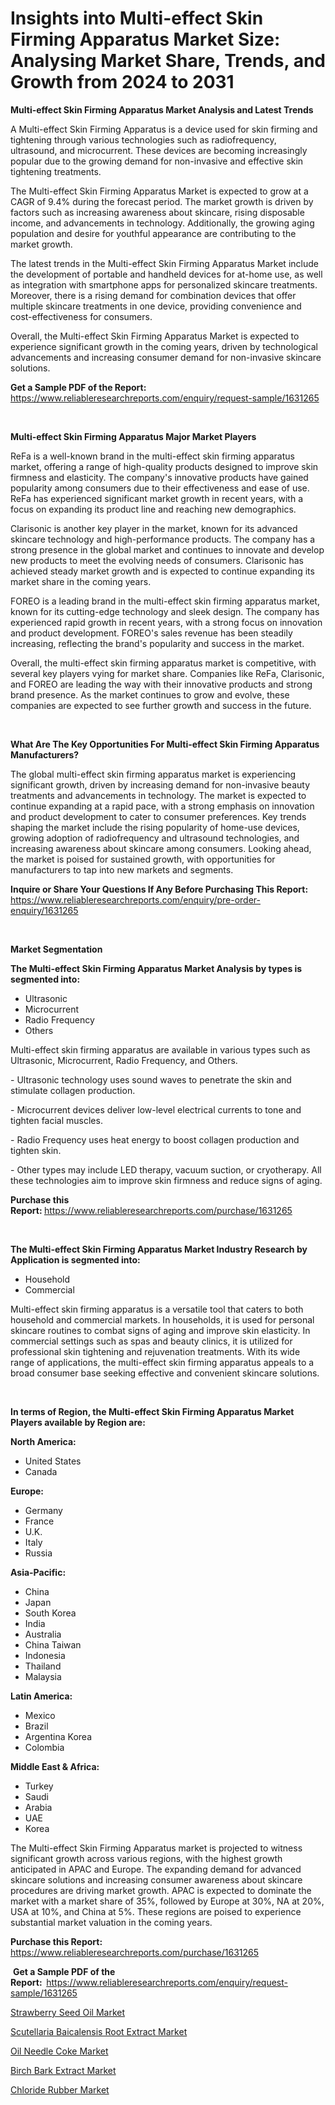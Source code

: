 <p><h1>Insights into Multi-effect Skin Firming Apparatus Market Size: Analysing Market Share, Trends, and Growth from 2024 to 2031</h1></p><p><strong>Multi-effect Skin Firming Apparatus Market Analysis and Latest Trends</strong></p>
<p><p>A Multi-effect Skin Firming Apparatus is a device used for skin firming and tightening through various technologies such as radiofrequency, ultrasound, and microcurrent. These devices are becoming increasingly popular due to the growing demand for non-invasive and effective skin tightening treatments.</p><p>The Multi-effect Skin Firming Apparatus Market is expected to grow at a CAGR of 9.4% during the forecast period. The market growth is driven by factors such as increasing awareness about skincare, rising disposable income, and advancements in technology. Additionally, the growing aging population and desire for youthful appearance are contributing to the market growth.</p><p>The latest trends in the Multi-effect Skin Firming Apparatus Market include the development of portable and handheld devices for at-home use, as well as integration with smartphone apps for personalized skincare treatments. Moreover, there is a rising demand for combination devices that offer multiple skincare treatments in one device, providing convenience and cost-effectiveness for consumers.</p><p>Overall, the Multi-effect Skin Firming Apparatus Market is expected to experience significant growth in the coming years, driven by technological advancements and increasing consumer demand for non-invasive skincare solutions.</p></p>
<p><strong>Get a Sample PDF of the Report:&nbsp;</strong> <a href="https://www.reliableresearchreports.com/enquiry/request-sample/1631265">https://www.reliableresearchreports.com/enquiry/request-sample/1631265</a></p>
<p>&nbsp;</p>
<p><strong>Multi-effect Skin Firming Apparatus Major Market Players</strong></p>
<p><p>ReFa is a well-known brand in the multi-effect skin firming apparatus market, offering a range of high-quality products designed to improve skin firmness and elasticity. The company's innovative products have gained popularity among consumers due to their effectiveness and ease of use. ReFa has experienced significant market growth in recent years, with a focus on expanding its product line and reaching new demographics.</p><p>Clarisonic is another key player in the market, known for its advanced skincare technology and high-performance products. The company has a strong presence in the global market and continues to innovate and develop new products to meet the evolving needs of consumers. Clarisonic has achieved steady market growth and is expected to continue expanding its market share in the coming years.</p><p>FOREO is a leading brand in the multi-effect skin firming apparatus market, known for its cutting-edge technology and sleek design. The company has experienced rapid growth in recent years, with a strong focus on innovation and product development. FOREO's sales revenue has been steadily increasing, reflecting the brand's popularity and success in the market.</p><p>Overall, the multi-effect skin firming apparatus market is competitive, with several key players vying for market share. Companies like ReFa, Clarisonic, and FOREO are leading the way with their innovative products and strong brand presence. As the market continues to grow and evolve, these companies are expected to see further growth and success in the future.</p></p>
<p>&nbsp;</p>
<p><strong>What Are The Key Opportunities For Multi-effect Skin Firming Apparatus Manufacturers?</strong></p>
<p><p>The global multi-effect skin firming apparatus market is experiencing significant growth, driven by increasing demand for non-invasive beauty treatments and advancements in technology. The market is expected to continue expanding at a rapid pace, with a strong emphasis on innovation and product development to cater to consumer preferences. Key trends shaping the market include the rising popularity of home-use devices, growing adoption of radiofrequency and ultrasound technologies, and increasing awareness about skincare among consumers. Looking ahead, the market is poised for sustained growth, with opportunities for manufacturers to tap into new markets and segments.</p></p>
<p><strong>Inquire or Share Your Questions If Any Before Purchasing This Report:</strong> <a href="https://www.reliableresearchreports.com/enquiry/pre-order-enquiry/1631265">https://www.reliableresearchreports.com/enquiry/pre-order-enquiry/1631265</a></p>
<p>&nbsp;</p>
<p><strong>Market Segmentation</strong></p>
<p><strong>The Multi-effect Skin Firming Apparatus Market Analysis by types is segmented into:</strong></p>
<p><ul><li>Ultrasonic</li><li>Microcurrent</li><li>Radio Frequency</li><li>Others</li></ul></p>
<p><p>Multi-effect skin firming apparatus are available in various types such as Ultrasonic, Microcurrent, Radio Frequency, and Others. </p><p>- Ultrasonic technology uses sound waves to penetrate the skin and stimulate collagen production.</p><p>- Microcurrent devices deliver low-level electrical currents to tone and tighten facial muscles.</p><p>- Radio Frequency uses heat energy to boost collagen production and tighten skin.</p><p>- Other types may include LED therapy, vacuum suction, or cryotherapy. All these technologies aim to improve skin firmness and reduce signs of aging.</p></p>
<p><strong>Purchase this Report:&nbsp;</strong><a href="https://www.reliableresearchreports.com/purchase/1631265">https://www.reliableresearchreports.com/purchase/1631265</a></p>
<p>&nbsp;</p>
<p><strong>The Multi-effect Skin Firming Apparatus Market Industry Research by Application is segmented into:</strong></p>
<p><ul><li>Household</li><li>Commercial</li></ul></p>
<p><p>Multi-effect skin firming apparatus is a versatile tool that caters to both household and commercial markets. In households, it is used for personal skincare routines to combat signs of aging and improve skin elasticity. In commercial settings such as spas and beauty clinics, it is utilized for professional skin tightening and rejuvenation treatments. With its wide range of applications, the multi-effect skin firming apparatus appeals to a broad consumer base seeking effective and convenient skincare solutions.</p></p>
<p>&nbsp;</p>
<p><strong>In terms of Region, the Multi-effect Skin Firming Apparatus Market Players available by Region are:</strong></p>
<p>
    <p> <strong> North America: </strong>
        <ul>
            <li>United States</li>
            <li>Canada</li>
        </ul>
        </p> 
    <p> <strong> Europe: </strong>
        <ul>
            <li>Germany</li>
            <li>France</li>
            <li>U.K.</li>
            <li>Italy</li>
            <li>Russia</li>
        </ul>
        </p> 
    <p> <strong> Asia-Pacific: </strong>
        <ul>
            <li>China</li>
            <li>Japan</li>
            <li>South Korea</li>
            <li>India</li>
            <li>Australia</li>
            <li>China Taiwan</li>
            <li>Indonesia</li>
            <li>Thailand</li>
            <li>Malaysia</li>
        </ul>
        </p> 
    <p> <strong> Latin America: </strong>
        <ul>
            <li>Mexico</li>
            <li>Brazil</li>
            <li>Argentina Korea</li>
            <li>Colombia</li>
        </ul>
        </p> 
    <p> <strong> Middle East & Africa: </strong>
        <ul>
            <li>Turkey</li>
            <li>Saudi</li>
            <li>Arabia</li>
            <li>UAE</li>
            <li>Korea</li>
        </ul>
    </p>
    </p>
<p><p>The Multi-effect Skin Firming Apparatus market is projected to witness significant growth across various regions, with the highest growth anticipated in APAC and Europe. The expanding demand for advanced skincare solutions and increasing consumer awareness about skincare procedures are driving market growth. APAC is expected to dominate the market with a market share of 35%, followed by Europe at 30%, NA at 20%, USA at 10%, and China at 5%. These regions are poised to experience substantial market valuation in the coming years.</p></p>
<p><strong>Purchase this Report: </strong><a href="https://www.reliableresearchreports.com/purchase/1631265">https://www.reliableresearchreports.com/purchase/1631265</a></p>
<p>&nbsp;<strong>Get a Sample PDF of the Report:&nbsp;&nbsp;</strong><a href="https://www.reliableresearchreports.com/enquiry/request-sample/1631265">https://www.reliableresearchreports.com/enquiry/request-sample/1631265</a></p>
<p><strong></strong></p>
<p><p><a href="https://iodized-pantydraco-05c.notion.site/Strawberry-Seed-Oil-Market-Growth-Market-Trends-COVID-19-Impact-and-Forecasts-for-period-from-202-99e8ffda1f6049a6a4273b1e85c66f41">Strawberry Seed Oil Market</a></p><p><a href="https://view.publitas.com/reportprime-1/scutellaria-baicalensis-root-extract-market-with-the-goal-of-estimating-the-market-size-and-future-growth-potential-of-various-market-segments-based-on-component-applications-end-user-and-region/">Scutellaria Baicalensis Root Extract Market</a></p><p><a href="https://noble-drawer-34c.notion.site/Oil-Needle-Coke-Market-Centers-on-Aspects-such-as-Market-Growth-Market-Share-Market-Opportunity-a-07de17a900d14464a663aa1e9752f764">Oil Needle Coke Market</a></p><p><a href="https://view.publitas.com/reportprime-1/birch-bark-extract-market-provides-detailed-segmentation-of-this-market-based-on-type-application-and-region-and-forecast-for-the-period-from-2024-2031/">Birch Bark Extract Market</a></p><p><a href="https://github.com/moyahfrancoestellec51j635wcx/Market-Research-Report-List-1/blob/main/chloride-rubber-market.md">Chloride Rubber Market</a></p></p>